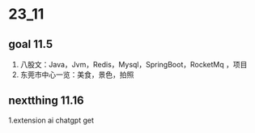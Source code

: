 # 23_11

## goal 11.5  
1. 八股文：Java，Jvm，Redis，Mysql，SpringBoot，RocketMq ，项目
2. 东莞市中心一览：美食，景色，拍照

## nextthing 11.16
1.extension ai chatgpt
 get 
 